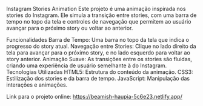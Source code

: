 Instagram Stories Animation
Este projeto é uma animação inspirada nos stories do Instagram. Ele simula a transição entre stories, 
com uma barra de tempo no topo da tela e controles de navegação que permitem ao usuário avançar para o próximo story ou voltar ao anterior.

Funcionalidades
Barra de Tempo: Uma barra no topo da tela que indica o progresso do story atual.
Navegação entre Stories: Clique no lado direito da tela para avançar para o próximo story, e no lado esquerdo para voltar ao story anterior.
Animação Suave: As transições entre os stories são fluidas, criando uma experiência de usuário semelhante à do Instagram.
Tecnologias Utilizadas
HTML5: Estrutura do conteúdo da animação.
CSS3: Estilização dos stories e da barra de tempo.
JavaScript: Manipulação das interações e animações.

Link para o projeto online: https://beamish-haupia-5c6e23.netlify.app/
